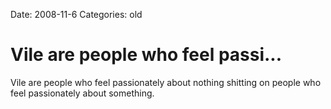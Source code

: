 Date: 2008-11-6
Categories: old

# Vile are people who feel passi...

Vile are people who feel passionately about nothing shitting on people who feel passionately about something.
